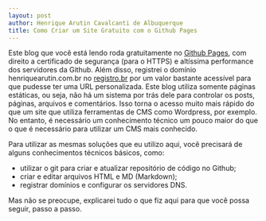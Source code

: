 ```yaml
---
layout: post
author: Henrique Arutin Cavalcanti de Albuquerque
title: Como Criar um Site Gratuito com o Github Pages
---
```


Este blog que você está lendo roda gratuitamente no [Github Pages](https://pages.github.com/), com direito a certificado de segurança (para o HTTPS) e altíssima performance dos servidores da Github. Além disso, registrei o domínio henriquearutin.com.br no [registro.br](https://registro.br/) por um valor bastante acessível para que pudesse ter uma URL personalizada. Este blog utiliza somente páginas estáticas, ou seja, não há um sistema por trás dele para controlar os posts, páginas, arquivos e comentários. Isso torna o acesso muito mais rápido do que um site que utiliza ferramentas de CMS como Wordpress, por exemplo. No entanto, é necessário um conhecimento técnico um pouco maior do que o que é necessário para utilizar um CMS mais conhecido.

Para utilizar as mesmas soluções que eu utilizo aqui, você precisará de alguns conhecimentos técnicos básicos, como:
- utilizar o git para criar e atualizar repositório de código no Github;
- criar e editar arquivos HTML e MD (Markdown);
- registrar domínios e configurar os servidores DNS.

Mas não se preocupe, explicarei tudo o que fiz aqui para que você possa seguir, passo a passo.


